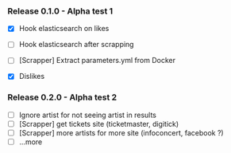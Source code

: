 ### Release 0.1.0 - Alpha test 1

* [x] Hook elasticsearch on likes
* [ ] Hook elasticsearch after scrapping 
* [ ] [Scrapper] Extract parameters.yml from Docker
* [x] Dislikes


### Release 0.2.0 - Alpha test 2

* [ ] Ignore artist for not seeing artist in results
* [ ] [Scrapper] get tickets site (ticketmaster, digitick)
* [ ] [Scrapper] more artists for more site (infoconcert, facebook ?)
* [ ] ...more